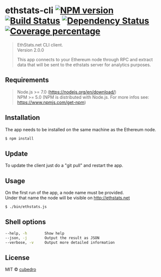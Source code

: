 # ethstats-cli [![NPM version][npm-image]][npm-url] [![Build Status][travis-image]][travis-url] [![Dependency Status][daviddm-image]][daviddm-url] [![Coverage percentage][coveralls-image]][coveralls-url]

> EthStats.net CLI client.  
> Version 2.0.0  
>
> This app connects to your Ethereum node through RPC and extract data that will be sent to the ethstats server for analytics purposes.

## Requirements
> Node.js >= 7.0 (https://nodejs.org/en/download/)  
> NPM >= 5.0 (NPM is distributed with Node.js. For more infos see: https://www.npmjs.com/get-npm)

## Installation

The app needs to be installed on the same machine as the Ethereum node.
```sh
$ npm install
```

## Update

To update the client just do a "git pull" and restart the app.

## Usage

On the first run of the app, a node name must be provided.   
Under that name the node will be visible on http://ethstats.net 
```sh
$ ./bin/ethstats.js
```

## Shell options

```sh
--help, -h        Show help
--json, -j        Output the result as JSON
--verbose, -v     Output more detailed information
```

## License

MIT © [cubedro]()

[npm-image]: https://badge.fury.io/js/ethstats-cli.svg
[npm-url]: https://npmjs.org/package/ethstats-cli
[travis-image]: https://travis-ci.org/EthStats/client-node.svg?branch=master
[travis-url]: https://travis-ci.org/EthStats/client-node
[daviddm-image]: https://david-dm.org/EthStats/client-node.svg?theme=shields.io
[daviddm-url]: https://david-dm.org/EthStats/client-node
[coveralls-image]: https://coveralls.io/repos/EthStats/client-node/badge.svg
[coveralls-url]: https://coveralls.io/r/EthStats/client-node
